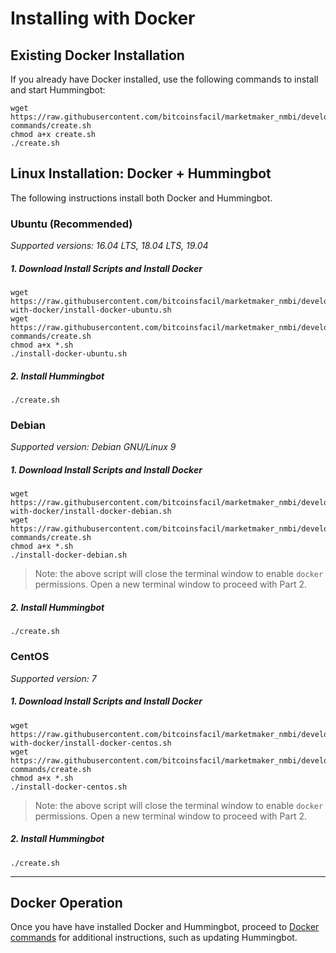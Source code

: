 # Installing with Docker

## Existing Docker Installation

If you already have Docker installed, use the following commands to install and start Hummingbot:

```
wget https://raw.githubusercontent.com/bitcoinsfacil/marketmaker_nmbi/development/installation/docker-commands/create.sh
chmod a+x create.sh
./create.sh
```

## Linux Installation: Docker + Hummingbot

The following instructions install both Docker and Hummingbot.

### Ubuntu (Recommended)

*Supported versions: 16.04 LTS, 18.04 LTS, 19.04*

##### 1. Download Install Scripts and Install Docker
```
wget https://raw.githubusercontent.com/bitcoinsfacil/marketmaker_nmbi/development/installation/install-with-docker/install-docker-ubuntu.sh
wget https://raw.githubusercontent.com/bitcoinsfacil/marketmaker_nmbi/development/installation/docker-commands/create.sh
chmod a+x *.sh
./install-docker-ubuntu.sh
```

##### 2. Install Hummingbot

```
./create.sh
```


### Debian

*Supported version: Debian GNU/Linux 9*

##### 1. Download Install Scripts and Install Docker
```
wget https://raw.githubusercontent.com/bitcoinsfacil/marketmaker_nmbi/development/installation/install-with-docker/install-docker-debian.sh
wget https://raw.githubusercontent.com/bitcoinsfacil/marketmaker_nmbi/development/installation/docker-commands/create.sh
chmod a+x *.sh
./install-docker-debian.sh
```

> Note: the above script will close the terminal window to enable `docker` permissions.  Open a new terminal window to proceed with Part 2.

##### 2. Install Hummingbot

```
./create.sh
```


### CentOS

*Supported version: 7*

##### 1. Download Install Scripts and Install Docker
```
wget https://raw.githubusercontent.com/bitcoinsfacil/marketmaker_nmbi/development/installation/install-with-docker/install-docker-centos.sh
wget https://raw.githubusercontent.com/bitcoinsfacil/marketmaker_nmbi/development/installation/docker-commands/create.sh
chmod a+x *.sh
./install-docker-centos.sh
```

> Note: the above script will close the terminal window to enable `docker` permissions.  Open a new terminal window to proceed with Part 2.

##### 2. Install Hummingbot

```
./create.sh
```


---

## Docker Operation

Once you have have installed Docker and Hummingbot, proceed to [Docker commands](../docker-commands/README.md) for additional instructions, such as updating Hummingbot.